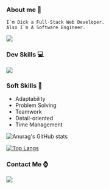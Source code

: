 ### About me 👋  
    I`m Dick a Full-Stack Web Developer.
    Also I`m A Software Engineer.
    
<img src="https://www.codewars.com/users/DKDeveloper01/badges/large" />

### Dev Skills 💻
<p >
  <a href="https://skillicons.dev">
    <img src="https://skillicons.dev/icons?i=rails,ruby,html,css,react,js,figma,postgres,git" />
  </a>
</p>

### Soft Skills 👥
<ul >
  <li>Adaptability</li>
  <li>Problem Solving</li>
  <li>Teamwork</li>
  <li>Detail-oriented</li>
  <li>Time Management</li>
</ul>

![Anurag's GitHub stats](https://github-readme-stats.vercel.app/api?username=Dick-Solis&show_icons=true&theme=radical)

[![Top Langs](https://github-readme-stats.vercel.app/api/top-langs/?username=Dick-Solis&layout=compact)](https://github.com/anuraghazra/github-readme-stats)

### Contact Me ⌚
<p style="color: white;">
  <a href="https://linkedin.com/in/dicksolis" style="display:flex">
    <img src="https://skillicons.dev/icons?i=linkedin" />
  </a>
</p>

